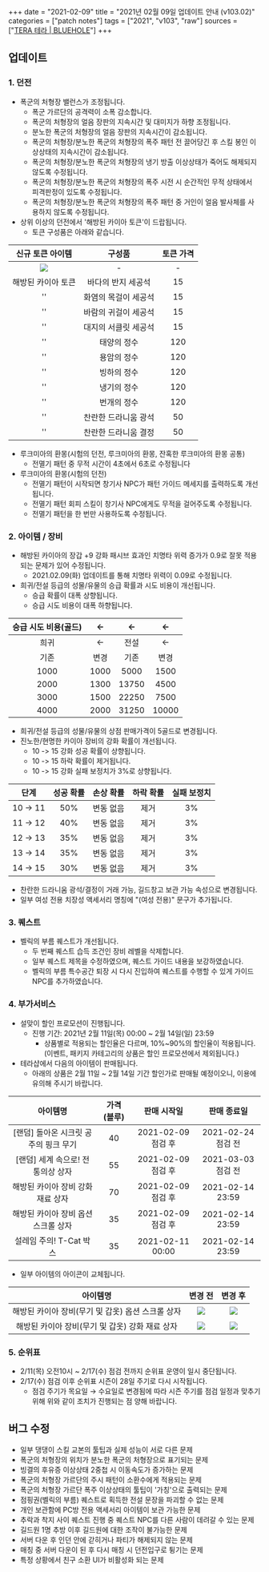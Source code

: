 +++
date = "2021-02-09"
title = "2021년 02월 09일 업데이트 안내 (v103.02)"
categories = ["patch notes"]
tags = ["2021", "v103", "raw"]
sources = ["[TERA 테라 | BLUEHOLE](https://playtera.co.kr/news/updates/106)"]
+++

[1]: /images/patch/v103-02_01.png
[2]: /images/patch/v103-02_02.png
[3]: /images/patch/v103-02_03.png
[4]: /images/patch/v103-02_04.png
[5]: /images/patch/v103-02_05.png

## 업데이트

### 1. 던전
- 폭군의 처형장 밸런스가 조정됩니다.
  - 폭군 가르단의 공격력이 소폭 감소합니다.
  - 폭군의 처형장의 얼음 장판의 지속시간 및 대미지가 하향 조정됩니다.
  - 분노한 폭군의 처형장의 얼음 장판의 지속시간이 감소됩니다.
  - 폭군의 처형장/분노한 폭군의 처형장의 폭주 패턴 전 끌어당긴 후 스킬 봉인 이상상태의 지속시간이 감소됩니다.
  - 폭군의 처형장/분노한 폭군의 처형장의 냉기 방출 이상상태가 죽어도 해제되지 않도록 수정됩니다.
  - 폭군의 처형장/분노한 폭군의 처형장의 폭주 시전 시 순간적인 무적 상태에서 피격판정이 있도록 수정됩니다.
  - 폭군의 처형장/분노한 폭군의 처형장의 폭주 패턴 중 거인이 얼음 발사체를 사용하지 않도록 수정됩니다.
- 상위 이상의 던전에서 '해방된 카이아 토큰'이 드랍됩니다.
  - 토큰 구성품은 아래와 같습니다.

| 신규 토큰 아이템 | 구성품 | 토큰 가격 |
| :-: | :-: | :-: |
| ![][1] | - | - |
| 해방된 카이아 토큰 | 바다의 반지 세공석 | 15 |
|''| 화염의 목걸이 세공석 | 15 |
|''| 바람의 귀걸이 세공석 | 15 |
|''| 대지의 서클릿 세공석 | 15 |
|''| 태양의 정수 | 120 |
|''| 용암의 정수 | 120 |
|''| 빙하의 정수 | 120 |
|''| 냉기의 정수 | 120 |
|''| 번개의 정수 | 120 |
|''| 찬란한 드라니움 광석 | 50 |
|''| 찬란한 드라니움 결정 | 50 |

- 루크미아의 환몽(시험의 던전, 루크미아의 환몽, 잔혹한 루크미아의 환몽 공통)
  - 전멸기 패턴 중 무적 시간이 4초에서 6초로 수정됩니다
- 루크미아의 환몽(시험의 던전)
  - 전멸기 패턴이 시작되면 창기사 NPC가 패턴 가이드 메세지를 출력하도록 개선됩니다.
  - 전멸기 패턴 회피 스킬이 창기사 NPC에게도 무적을 걸어주도록 수정됩니다.
  - 전멸기 패턴을 한 번만 사용하도록 수정됩니다.

### 2. 아이템 / 장비
- 해방된 카이아의 장갑 +9 강화 패시브 효과인 치명타 위력 증가가 0.9로 잘못 적용되는 문제가 있어 수정됩니다.
  - 2021.02.09(화) 업데이트를 통해 치명타 위력이 0.09로 수정됩니다.
- 희귀/전설 등급의 성물/유물의 승급 확률과 시도 비용이 개선됩니다.
  - 승급 확률이 대폭 상향됩니다.
  - 승급 시도 비용이 대폭 하향됩니다.

| 승급 시도 비용(골드) | <- | <- | <- |
| :-: | :-: | :-: | :-: |
| 희귀 | <- | 전설 | <- | 
| 기존 | 변경 | 기존 | 변경 |
| 1000 | 1000 | 5000 | 1500 |
| 2000 | 1300 | 13750 | 4500 |
| 3000 | 1500 | 22250 | 7500 |
| 4000 | 2000 | 31250 | 10000 |

- 희귀/전설 등급의 성물/유물의 상점 판매가격이 5골드로 변경됩니다.
- 진노한/현명한 카이아 장비의 강화 확률이 개선됩니다.
  - 10 -> 15 강화 성공 확률이 상향됩니다.
  - 10 -> 15 하락 확률이 제거됩니다.
  - 10 -> 15 강화 실패 보정치가 3%로 상향됩니다.

| 단계 | 성공 확률 | 손상 확률 | 하락 확률 | 실패 보정치 |
| :-: | :-: | :-: | :-: | :-: | 
| 10 → 11 | 50% | 변동 없음 | 제거 | 3% |
| 11 → 12 | 40% | 변동 없음 | 제거 | 3% |
| 12 → 13 | 35% | 변동 없음 | 제거 | 3% | 
| 13 → 14 | 35% | 변동 없음 | 제거 | 3% |
| 14 → 15 | 30% | 변동 없음 | 제거 | 3% |

- 찬란한 드라니움 광석/결정이 거래 가능, 길드창고 보관 가능 속성으로 변경됩니다.
- 일부 여성 전용 치장성 액세서리 명칭에 "(여성 전용)" 문구가 추가됩니다.

### 3. 퀘스트
- 벨릭의 부름 퀘스트가 개선됩니다.
  - 두 번째 퀘스트 습득 조건인 장비 레벨을 삭제합니다.
  - 일부 퀘스트 제목을 수정하였으며, 퀘스트 가이드 내용을 보강하였습니다.
  - 벨릭의 부름 특수공간 퇴장 시 다시 진입하여 퀘스트를 수행할 수 있게 가이드 NPC를 추가하였습니다.

### 4. 부가서비스
- 설맞이 할인 프로모션이 진행됩니다. 
  - 진행 기간: 2021년 2월 11일(목) 00:00 ~ 2월 14일(일) 23:59
    - 상품별로 적용되는 할인율은 다르며, 10%~90%의 할인율이 적용됩니다. (이벤트, 패키지 카테고리의 상품은 할인 프로모션에서 제외됩니다.)
- 테라샵에서 다음의 아이템이 판매됩니다.
  - 아래의 상품은 2월 11일 ~ 2월 14일 기간 할인가로 판매될 예정이오니, 이용에 유의해 주시기 바랍니다.

| 아이템명 | 가격 (블루) | 판매 시작일 | 판매 종료일 |
| :-: | :-: | :-: | :-: |
| [랜덤] 돌아온 시크릿 공주의 핑크 무기 | 40 | 2021-02-09 점검 후 | 2021-02-24 점검 전 |
| [랜덤] 세계 속으로! 전통의상 상자 | 55 | 2021-02-09 점검 후 | 2021-03-03 점검 전 |
| 해방된 카이아 장비 강화 재료 상자 | 70 | 2021-02-09 점검 후 | 2021-02-14 23:59 |
| 해방된 카이아 장비 옵션 스크롤 상자 | 35 | 2021-02-09 점검 후 | 2021-02-14 23:59 |
| 설레임 주의! T-Cat 박스 | 35 | 2021-02-11 00:00 | 2021-02-14 23:59 |

- 일부 아이템의 아이콘이 교체됩니다.

| 아이템명 | 변경 전 | 변경 후 |
| :-: | :-: | :-: |
| 해방된 카이아 장비(무기 및 갑옷) 옵션 스크롤 상자 | ![][2] | ![][3] |
| 해방된 카이아 장비(무기 및 갑옷) 강화 재료 상자 | ![][4] | ![][5] |

### 5. 순위표
- 2/11(목) 오전10시 ~ 2/17(수) 점검 전까지 순위표 운영이 일시 중단됩니다.
- 2/17(수) 점검 이후 순위표 시즌이 28일 주기로 다시 시작됩니다.
  - 점검 주기가 목요일 → 수요일로 변경됨에 따라 시즌 주기를 점검 일정과 맞추기 위해 위와 같이 조치가 진행되는 점 양해 바랍니다.

## 버그 수정

- 일부 댕댕이 스킬 교본의 툴팁과 실제 성능이 서로 다른 문제
- 폭군의 처형장의 위치가 분노한 폭군의 처형장으로 표기되는 문제
- 빙결의 후유증 이상상태 2중첩 시 이동속도가 증가하는 문제
- 폭군의 처형장 가르단의 주시 패턴이 소환수에게 적용되는 문제
- 폭군의 처형장 가르단 폭주 이상상태의 툴팁이 '가칭'으로 출력되는 문제
- 점핑권(벨릭의 부름) 퀘스트로 획득한 전설 문장을 파괴할 수 없는 문제
- 개인 보관함에 PC방 전용 액세서리 아이템이 보관 가능한 문제
- 추락과 착지 사이 퀘스트 진행 중 퀘스트 NPC를 다른 사람이 데려갈 수 있는 문제
- 길드원 1명 추방 이후 길드원에 대한 조작이 불가능한 문제
- 서버 다운 후 인던 안에 갇히거나 파티가 해제되지 않는 문제
- 매칭 중 서버 다운이 된 후 다시 매칭 시 던전입구로 튕기는 문제
- 특정 상황에서 친구 소환 UI가 비활성화 되는 문제
